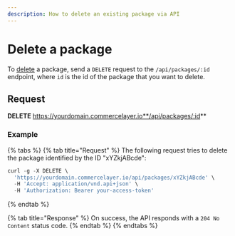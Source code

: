 ```yaml
---
description: How to delete an existing package via API
---
```


# Delete a package

To <a href="https://docs.commercelayer.io/developers/deleting-resources" target="_blank">delete</a> a package, send a `DELETE` request to the `/api/packages/:id` endpoint, where `id` is the id of the package that you want to delete.

## Request

**DELETE** https://yourdomain.commercelayer.io**/api/packages/:id**

### Example

{% tabs %}
{% tab title="Request" %}
The following request tries to delete the package identified by the ID "xYZkjABcde":

```javascript
curl -g -X DELETE \
  'https://yourdomain.commercelayer.io/api/packages/xYZkjABcde' \
  -H 'Accept: application/vnd.api+json' \
  -H 'Authorization: Bearer your-access-token'
```
{% endtab %}

{% tab title="Response" %}
On success, the API responds with a `204 No Content` status code.
{% endtab %}
{% endtabs %}

